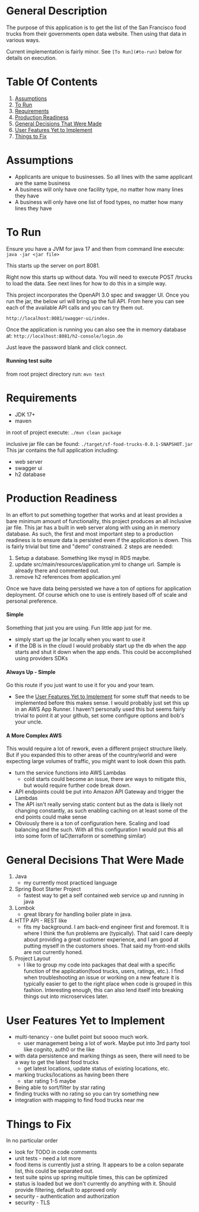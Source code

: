 # General Description
The purpose of this application is to get the list of the San Francisco food trucks from their governments open data website. Then using that data in various ways.

Current implementation is fairly minor. See ``[To Run](#to-run)`` below for details on execution.

# Table Of Contents
1. [Assumptions](#assumptions)
2. [To Run](#to-run)
3. [Requirements](#requirements)
4. [Production Readiness](#production-readiness)
5. [General Decisions That Were Made](#general-decisions-that-were-made)
6. [User Features Yet to Implement](#user-features-yet-to-implement)
7. [Things to Fix](#things-to-fix)

# Assumptions
* Applicants are unique to businesses. So all lines with the same applicant are the same business
* A business will only have one facility type, no matter how many lines they have
* A business will only have one list of food types, no matter how many lines they have

# To Run
Ensure you have a JVM for java 17 and then from command line execute: `java -jar <jar file>`

This starts up the server on port 8081.

Right now this starts up without data. You will need to execute POST /trucks to load the data. See next lines for how to do this in a simple way.

This project incorporates the OpenAPI 3.0 spec and swagger UI. Once you run the jar, the below url will bring up the full API. From here you can see each of the available API calls and you can try them out. 

`http://localhost:8081/swagger-ui/index.`

Once the application is running you can also see the in memory database at: `http://localhost:8081/h2-console/login.do`

Just leave the password blank and click connect.

#### Running test suite
from root project directory run: `mvn test`

# Requirements
* JDK 17+
* maven

in root of project execute: `./mvn clean package`

inclusive jar file can be found: `./target/sf-food-trucks-0.0.1-SNAPSHOT.jar`
This jar contains the full application including:
* web server
* swagger ui
* h2 database

# Production Readiness
In an effort to put something together that works and at least provides a bare minimum amount of functionality, this project produces an all inclusive jar file. This jar has a built in web server along with using an in memory database. As such, the first and most important step to a production readiness is to ensure data is persisted even if the application is down. This is fairly trivial but time and "demo" constrained. 2 steps are needed:
1. Setup a database. Something like mysql in RDS maybe.
2. update src/main/resources/application.yml to change url. Sample is already there and commented out.
3. remove h2 references from application.yml

Once we have data being persisted we have a ton of options for application deployment. Of course which one to use is entirely based off of scale and personal preference.

#### Simple
Something that just you are using. Fun little app just for me.
* simply start up the jar locally when you want to use it
* if the DB is in the cloud I would probably start up the db when the app starts and shut it down when the app ends. This could be accomplished using providers SDKs 

#### Always Up - Simple
Go this route if you just want to use it for you and your team.
* See the [User Features Yet to Implement](#user-features-yet-to-implement) for some stuff that needs to be implemented before this makes sense.
I would probably just set this up in an AWS App Runner. I haven't personally used this but seems fairly trivial to point it at your github, set some configure options and bob's your uncle.

#### A More Complex AWS
This would require a lot of rework, even a different project structure likely. But if you expanded this to other areas of the country/world and were expecting large volumes of traffic, you might want to look down this path.
* turn the service functions into AWS Lambdas
	* cold starts could become an issue, there are ways to mitigate this, but would require further code break down. 
* API endpoints could be put into Amazon API Gateway and trigger the Lambdas
* The API isn't really serving static content but as the data is likely not changing constantly, as such enabling caching on at least some of the end points could make sense
* Obviously there is a ton of configuration here. Scaling and load balancing and the such. With all this configuration I would put this all into some form of IaC(terraform or something similar)

# General Decisions That Were Made
1. Java
	* my currently most practiced language
2. Spring Boot Starter Project
	* fastest way to get a self contained web service up and running in java
3. Lombok
	* great library for handling boiler plate in java.
4. HTTP API - REST like
	* fits my background. I am back-end engineer first and foremost. It is where I think the fun problems are (typically). That said I care deeply about providing a great customer experience, and I am good at putting myself in the customers shoes. That said my front-end skills are not currently honed.
5. Project Layout
	* I like to group my code into packages that deal with a specific function of the application(food trucks, users, ratings, etc.). I find when troubleshooting an issue or working on a new feature it is typically easier to get to the right place when code is grouped in this fashion. Interesting enough, this can also lend itself into breaking things out into microservices later.


# User Features Yet to Implement
* multi-tenancy - one bullet point but soooo much work.
	* user management being a lot of work. Maybe put into 3rd party tool like cognito, auth0 or the like
* with data persistence and marking things as seen, there will need to be a way to get the latest food trucks
	* get latest locations, update status of existing locations, etc.
* marking trucks/locations as having been there
	* star rating 1-5 maybe
* Being able to sort/filter by star rating
* finding trucks with no rating so you can try something new
* integration with mapping to find food trucks near me

# Things to Fix
In no particular order
* look for TODO in code comments
* unit tests - need a lot more
* food items is currently just a string. It appears to be a colon separate list, this could be separated out.
* test suite spins up spring multiple times, this can be optimized
* status is loaded but we don't currently do anything with it. Should provide filtering, default to approved only
* security - authentication and authorization
* security - TLS


